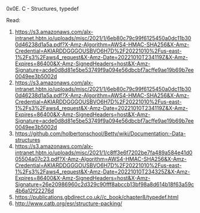0x0E. C - Structures, typedef

Read:

1. https://s3.amazonaws.com/alx-intranet.hbtn.io/uploads/misc/2021/1/6eb80c79c99f6125450a0dc11b300d46238d1a5a.pdf?X-Amz-Algorithm=AWS4-HMAC-SHA256&X-Amz-Credential=AKIARDDGGGOUSBVO6H7D%2F20221010%2Fus-east-1%2Fs3%2Faws4_request&X-Amz-Date=20221010T234119Z&X-Amz-Expires=86400&X-Amz-SignedHeaders=host&X-Amz-Signature=acde0d8d81e5be53749f9a094e56dbcbf7acffe9ae19b69b7ee0049ee3b5002d
2. https://s3.amazonaws.com/alx-intranet.hbtn.io/uploads/misc/2021/1/6eb80c79c99f6125450a0dc11b300d46238d1a5a.pdf?X-Amz-Algorithm=AWS4-HMAC-SHA256&X-Amz-Credential=AKIARDDGGGOUSBVO6H7D%2F20221010%2Fus-east-1%2Fs3%2Faws4_request&X-Amz-Date=20221010T234119Z&X-Amz-Expires=86400&X-Amz-SignedHeaders=host&X-Amz-Signature=acde0d8d81e5be53749f9a094e56dbcbf7acffe9ae19b69b7ee0049ee3b5002d
3. https://github.com/holbertonschool/Betty/wiki/Documentation:-Data-structures
4. https://s3.amazonaws.com/alx-intranet.hbtn.io/uploads/misc/2021/1/c8ff3e6f7202be7fa489a584e41d005504a07c23.pdf?X-Amz-Algorithm=AWS4-HMAC-SHA256&X-Amz-Credential=AKIARDDGGGOUSBVO6H7D%2F20221010%2Fus-east-1%2Fs3%2Faws4_request&X-Amz-Date=20221010T234325Z&X-Amz-Expires=86400&X-Amz-SignedHeaders=host&X-Amz-Signature=26e20986960c2d329c90fff8abccb13bf98a8d614b18f63a59c4b6a12f22276d
5. https://publications.gbdirect.co.uk//c_book/chapter8/typedef.html
6. http://www.catb.org/esr/structure-packing/
